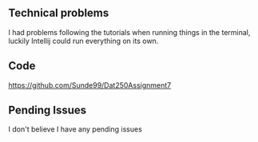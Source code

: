 ## Technical problems
I had problems following the tutorials when running things in the terminal, luckily Intellij could run everything on its own.

## Code
https://github.com/Sunde99/Dat250Assignment7

## Pending Issues
I don't believe I have any pending issues
